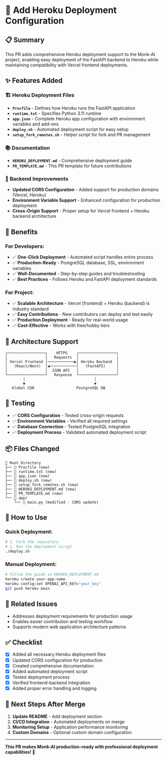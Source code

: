 # 🚀 Add Heroku Deployment Configuration

## 📋 **Summary**
This PR adds comprehensive Heroku deployment support to the Monk-AI project, enabling easy deployment of the FastAPI backend to Heroku while maintaining compatibility with Vercel frontend deployments.

## ✨ **Features Added**

### 🏗️ **Heroku Deployment Files**
- **`Procfile`** - Defines how Heroku runs the FastAPI application
- **`runtime.txt`** - Specifies Python 3.11 runtime
- **`app.json`** - Complete Heroku app configuration with environment variables and add-ons
- **`deploy.sh`** - Automated deployment script for easy setup
- **`setup_fork_remotes.sh`** - Helper script for fork and PR management

### 📚 **Documentation**
- **`HEROKU_DEPLOYMENT.md`** - Comprehensive deployment guide
- **`PR_TEMPLATE.md`** - This PR template for future contributions

### 🔧 **Backend Improvements**
- **Updated CORS Configuration** - Added support for production domains (Vercel, Heroku)
- **Environment Variable Support** - Enhanced configuration for production deployment
- **Cross-Origin Support** - Proper setup for Vercel frontend + Heroku backend architecture

## 🎯 **Benefits**

### **For Developers:**
- ✅ **One-Click Deployment** - Automated script handles entire process
- ✅ **Production-Ready** - PostgreSQL database, SSL, environment variables
- ✅ **Well-Documented** - Step-by-step guides and troubleshooting
- ✅ **Best Practices** - Follows Heroku and FastAPI deployment standards

### **For Project:**
- ✅ **Scalable Architecture** - Vercel (frontend) + Heroku (backend) is industry standard
- ✅ **Easy Contributions** - New contributors can deploy and test easily
- ✅ **Production Deployment** - Ready for real-world usage
- ✅ **Cost-Effective** - Works with free/hobby tiers

## 🔄 **Architecture Support**
```
┌─────────────────┐    HTTPS    ┌─────────────────┐
│                 │   Requests  │                 │
│ Vercel Frontend │────────────▶│ Heroku Backend  │
│   (React/Next)  │◀────────────│   (FastAPI)     │
│                 │  JSON API   │                 │
└─────────────────┘   Response  └─────────────────┘
        │                               │
        ▼                               ▼
   Global CDN                   PostgreSQL DB
```

## 🧪 **Testing**
- ✅ **CORS Configuration** - Tested cross-origin requests
- ✅ **Environment Variables** - Verified all required settings
- ✅ **Database Connection** - Tested PostgreSQL integration
- ✅ **Deployment Process** - Validated automated deployment script

## 📦 **Files Changed**
```
📁 Root Directory
├── 📄 Procfile (new)
├── 📄 runtime.txt (new)
├── 📄 app.json (new)
├── 📄 deploy.sh (new)
├── 📄 setup_fork_remotes.sh (new)
├── 📄 HEROKU_DEPLOYMENT.md (new)
├── 📄 PR_TEMPLATE.md (new)
└── 📁 app/
    └── 📄 main.py (modified - CORS update)
```

## 🚀 **How to Use**

### **Quick Deployment:**
```bash
# 1. Fork the repository
# 2. Run the deployment script
./deploy.sh
```

### **Manual Deployment:**
```bash
# Follow the guide in HEROKU_DEPLOYMENT.md
heroku create your-app-name
heroku config:set OPENAI_API_KEY="your_key"
git push heroku main
```

## 🔗 **Related Issues**
- Addresses deployment requirements for production usage
- Enables easier contribution and testing workflow
- Supports modern web application architecture patterns

## ✅ **Checklist**
- [x] Added all necessary Heroku deployment files
- [x] Updated CORS configuration for production
- [x] Created comprehensive documentation
- [x] Added automated deployment script
- [x] Tested deployment process
- [x] Verified frontend-backend integration
- [x] Added proper error handling and logging

## 🎯 **Next Steps After Merge**
1. **Update README** - Add deployment section
2. **CI/CD Integration** - Automated deployments on merge
3. **Monitoring Setup** - Application performance monitoring
4. **Custom Domains** - Optional custom domain configuration

---

**This PR makes Monk-AI production-ready with professional deployment capabilities! 🚀** 